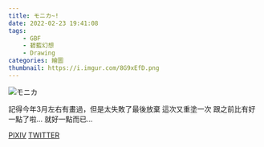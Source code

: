 ```yaml
---
title: モニカ~!
date: 2022-02-23 19:41:08
tags:
    - GBF
    - 碧藍幻想
    - Drawing
categories: 繪圖
thumbnail: https://i.imgur.com/8G9xEfD.png
---
```

![モニカ](https://i.imgur.com/8G9xEfD.png)

記得今年3月左右有畫過，但是太失敗了最後放棄
這次又重塗一次
跟之前比有好一點了啦...
就好一點而已...

[PIXIV](https://www.pixiv.net/artworks/86512591)
[TWITTER](https://twitter.com/cylin910021/status/1342139019019300867)